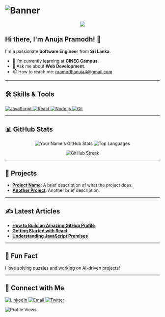 # ![Banner](https://your-banner-url.com/banner.png)
<p align="center">
  <img src="https://readme-typing-svg.herokuapp.com?font=Fira+Code&size=24&pause=1000&color=F70000&center=true&vCenter=true&width=435&lines=Hello%2C+I'm+%5BYour+Name%5D!+%F0%9F%91%8B;Welcome+to+My+GitHub+Profile!">
</p>

## Hi there, I'm Anuja Pramodh! 👋

I'm a passionate **Software Engineer** from **Sri Lanka**.

- 🌱 I’m currently learning at **CINEC Campus**.
- 💬 Ask me about **Web Development**.
- 📫 How to reach me: pramodhanuja4@gmail.com

---

## 🛠 Skills & Tools

<p align="left">
  <a href="https://developer.mozilla.org/en-US/docs/Web/JavaScript" target="_blank">
    <img src="https://img.shields.io/badge/-JavaScript-F7DF1E?style=for-the-badge&logo=javascript&logoColor=black" alt="JavaScript">
  </a>
  <a href="https://reactjs.org/" target="_blank">
    <img src="https://img.shields.io/badge/-React-61DAFB?style=for-the-badge&logo=react&logoColor=black" alt="React">
  </a>
  <a href="https://nodejs.org/" target="_blank">
    <img src="https://img.shields.io/badge/-Node.js-339933?style=for-the-badge&logo=node.js&logoColor=white" alt="Node.js">
  </a>
  <a href="https://git-scm.com/" target="_blank">
    <img src="https://img.shields.io/badge/-Git-F05032?style=for-the-badge&logo=git&logoColor=white" alt="Git">
  </a>
  <!-- Add more badges as per your skills -->
</p>

---

## 📊 GitHub Stats

<p align="center">
  <img src="https://github-readme-stats.vercel.app/api?username=YourUsername&show_icons=true&theme=radical" alt="Your Name's GitHub Stats" />
  <img src="https://github-readme-stats.vercel.app/api/top-langs/?username=YourUsername&layout=compact&theme=radical" alt="Top Languages" />
</p>

<p align="center">
  <img src="https://github-readme-streak-stats.herokuapp.com/?user=YourUsername&theme=radical" alt="GitHub Streak" />
</p>

---

## 🚀 Projects

- [**Project Name**](https://github.com/YourUsername/ProjectName): A brief description of what the project does.
- [**Another Project**](https://github.com/YourUsername/AnotherProject): Another brief description.

---

## ✍️ Latest Articles

- [**How to Build an Amazing GitHub Profile**](https://yourblog.com/article-link)
- [**Getting Started with React**](https://yourblog.com/another-article-link)
- [**Understanding JavaScript Promises**](https://yourblog.com/third-article-link)

---

## 🌟 Fun Fact

I love solving puzzles and working on AI-driven projects!

---

## 🔗 Connect with Me

<p align="left">
  <a href="https://linkedin.com/in/YourUsername" target="_blank">
    <img src="https://img.shields.io/badge/-LinkedIn-0077B5?style=for-the-badge&logo=linkedin&logoColor=white" alt="LinkedIn">
  </a>
  <a href="mailto:youremail@example.com" target="_blank">
    <img src="https://img.shields.io/badge/-Email-D14836?style=for-the-badge&logo=gmail&logoColor=white" alt="Email">
  </a>
  <a href="https://twitter.com/YourUsername" target="_blank">
    <img src="https://img.shields.io/badge/-Twitter-1DA1F2?style=for-the-badge&logo=twitter&logoColor=white" alt="Twitter">
  </a>
  <!-- Add more social links as per your profiles -->
</p>

![Profile Views](https://komarev.com/ghpvc/?username=YourUsername&style=for-the-badge)
